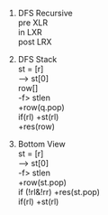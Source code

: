 1. DFS Recursive      
  pre  XLR    
  in   LXR    
  post LRX    
    
2. DFS Stack    
  st = [r]    
  --> st[0]    
    row[]    
    -f> stlen    
      +row(q.pop)    
      if(rl) +st(rl)    
    +res(row)    
    
3. Bottom View    
  st = [r]    
  --> st[0]    
    -f> stlen    
      +row(st.pop)    
      if (!rl&!rr) +res(st.pop)    
      if(rl) +st(rl)    
    
